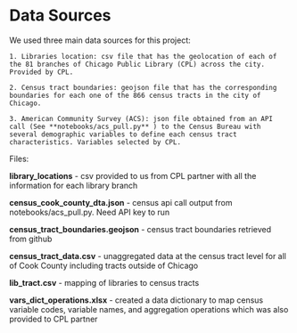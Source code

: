 # Data Sources
We used three main data sources for this project:

    1. Libraries location: csv file that has the geolocation of each of the 81 branches of Chicago Public Library (CPL) across the city. Provided by CPL.

    2. Census tract boundaries: geojson file that has the corresponding boundaries for each one of the 866 census tracts in the city of Chicago.

    3. American Community Survey (ACS): json file obtained from an API call (See **notebooks/acs_pull.py** ) to the Census Bureau with several demographic variables to define each census tract characteristics. Variables selected by CPL.

Files:

**library_locations** - csv provided to us from CPL partner with all the information for each library branch

**census_cook_county_dta.json** - census api call output from notebooks/acs_pull.py. Need API key to run

**census_tract_boundaries.geojson** - census tract boundaries retrieved from github

**census_tract_data.csv** - unaggregated data at the census tract level for all of Cook County including tracts outside of Chicago

**lib_tract.csv** - mapping of libraries to census tracts

**vars_dict_operations.xlsx** - created a data dictionary to map census variable codes, variable names, and aggregation operations which was also provided to CPL partner


